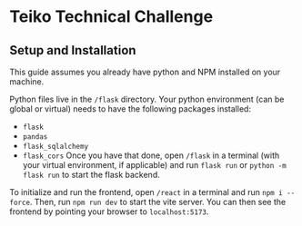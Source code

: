 # Teiko Technical Challenge

## Setup and Installation
This guide assumes you already have python and NPM installed on your machine.

Python files live in the `/flask` directory. Your python environment (can be global or virtual) needs to have the following packages installed:
 - `flask` 
 - `pandas`
 - `flask_sqlalchemy`
 - `flask_cors`
Once you have that done, open `/flask` in a terminal (with your virtual environment, if applicable) and run `flask run` or `python -m flask run` to start the flask backend.

To initialize and run the frontend, open `/react` in a terminal and run `npm i --force`. Then, run `npm run dev` to start the vite server. You can then see the frontend by pointing your browser to `localhost:5173`.
